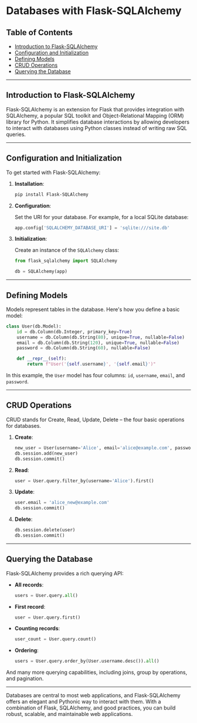 # Databases with Flask-SQLAlchemy

## Table of Contents

- [Introduction to Flask-SQLAlchemy](#introduction-to-flask-sqlalchemy)
- [Configuration and Initialization](#configuration-and-initialization)
- [Defining Models](#defining-models)
- [CRUD Operations](#crud-operations)
- [Querying the Database](#querying-the-database)

---

## Introduction to Flask-SQLAlchemy

Flask-SQLAlchemy is an extension for Flask that provides integration with SQLAlchemy, a popular SQL toolkit and Object-Relational Mapping (ORM) library for Python. It simplifies database interactions by allowing developers to interact with databases using Python classes instead of writing raw SQL queries.

---

## Configuration and Initialization

To get started with Flask-SQLAlchemy:

1. **Installation**:

   ```bash
   pip install Flask-SQLAlchemy
   ```

2. **Configuration**:

   Set the URI for your database. For example, for a local SQLite database:

   ```python
   app.config['SQLALCHEMY_DATABASE_URI'] = 'sqlite:///site.db'
   ```

3. **Initialization**:

   Create an instance of the `SQLAlchemy` class:

   ```python
   from flask_sqlalchemy import SQLAlchemy

   db = SQLAlchemy(app)
   ```

---

## Defining Models

Models represent tables in the database. Here's how you define a basic model:

```python
class User(db.Model):
    id = db.Column(db.Integer, primary_key=True)
    username = db.Column(db.String(80), unique=True, nullable=False)
    email = db.Column(db.String(120), unique=True, nullable=False)
    password = db.Column(db.String(60), nullable=False)

    def __repr__(self):
        return f"User('{self.username}', '{self.email}')"
```

In this example, the `User` model has four columns: `id`, `username`, `email`, and `password`.

---

## CRUD Operations

CRUD stands for Create, Read, Update, Delete – the four basic operations for databases.

1. **Create**:

   ```python
   new_user = User(username='Alice', email='alice@example.com', password='password123')
   db.session.add(new_user)
   db.session.commit()
   ```

2. **Read**:

   ```python
   user = User.query.filter_by(username='Alice').first()
   ```

3. **Update**:

   ```python
   user.email = 'alice_new@example.com'
   db.session.commit()
   ```

4. **Delete**:

   ```python
   db.session.delete(user)
   db.session.commit()
   ```

---

## Querying the Database

Flask-SQLAlchemy provides a rich querying API:

- **All records**:

  ```python
  users = User.query.all()
  ```

- **First record**:

  ```python
  user = User.query.first()
  ```

- **Counting records**:

  ```python
  user_count = User.query.count()
  ```

- **Ordering**:

  ```python
  users = User.query.order_by(User.username.desc()).all()
  ```

And many more querying capabilities, including joins, group by operations, and pagination.

---

Databases are central to most web applications, and Flask-SQLAlchemy offers an elegant and Pythonic way to interact with them. With a combination of Flask, SQLAlchemy, and good practices, you can build robust, scalable, and maintainable web applications.
